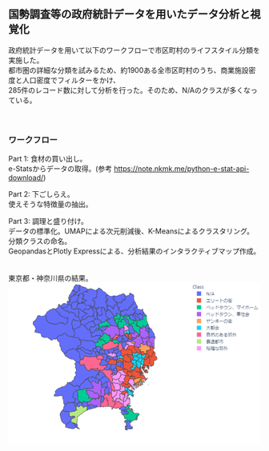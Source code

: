 ## 国勢調査等の政府統計データを用いたデータ分析と視覚化
政府統計データを用いて以下のワークフローで市区町村のライフスタイル分類を実施した。<br>
都市圏の詳細な分類を試みるため、約1900ある全市区町村のうち、商業施設密度と人口密度でフィルターをかけ、<br>
285件のレコード数に対して分析を行った。そのため、N/Aのクラスが多くなっている。<br>
<br>
<br>
### ワークフロー
Part 1: 食材の買い出し。<br>
e-Statsからデータの取得。(参考 https://note.nkmk.me/python-e-stat-api-download/)<br>

Part 2: 下ごしらえ。<br>
使えそうな特徴量の抽出。<br>

Part 3: 調理と盛り付け。<br>
データの標準化。UMAPによる次元削減後、K-Meansによるクラスタリング。分類クラスの命名。<br>
GeopandasとPlotly Expressによる、分析結果のインタラクティブマップ作成。<br>
<br>
<br>
東京都・神奈川県の結果。<br>
![demo](https://github.com/Jun-Tam/JapaneseCensusAnalysis/raw/master/figure/東京埼玉神奈川.png)
<br>
